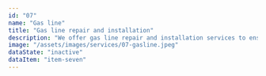 ```yaml
---
id: "07"
name: "Gas line"
title: "Gas line repair and installation"
description: "We offer gas line repair and installation services to ensure the safety and functionality of your gas-powered appliances."
image: "/assets/images/services/07-gasline.jpeg"
dataState: "inactive"
dataItem: "item-seven"
---
```

